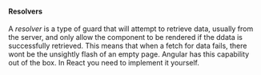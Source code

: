 #### Resolvers
A *resolver* is a type of guard that will attempt to retrieve data, usually from the server, and only allow the component to be rendered if the ddata is successfully retrieved. This means that when a fetch for data fails, there wont be the unsightly flash of an empty page.
Angular has this capability out of the box. In React you need to implement it yourself.


